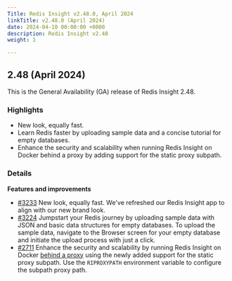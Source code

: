 ```yaml
---
Title: Redis Insight v2.48.0, April 2024
linkTitle: v2.48.0 (April 2024)
date: 2024-04-10 00:00:00 +0000
description: Redis Insight v2.48
weight: 1

---
```

## 2.48 (April 2024)
This is the General Availability (GA) release of Redis Insight 2.48.

### Highlights
- New look, equally fast.
- Learn Redis faster by uploading sample data and a concise tutorial for empty databases.
- Enhance the security and scalability when running Redis Insight on Docker behind a proxy by adding support for the static proxy subpath.


### Details

**Features and improvements**
- [#3233](https://github.com/RedisInsight/RedisInsight/pull/3233) New look, equally fast. We've refreshed our Redis Insight app to align with our new brand look.
- [#3224](https://github.com/RedisInsight/RedisInsight/pull/3224) Jumpstart your Redis journey by uploading sample data with JSON and basic data structures for empty databases. To upload the sample data, navigate to the Browser screen for your empty database and initiate the upload process with just a click.
- [#2711](https://github.com/RedisInsight/RedisInsight/pull/2711) Enhance the security and scalability by running Redis Insight on Docker [behind a proxy](https://github.com/RedisInsight/RedisInsight-reverse-proxy) using the newly added support for the static proxy subpath. Use the `RIPROXYPATH` environment variable to configure the subpath proxy path.
